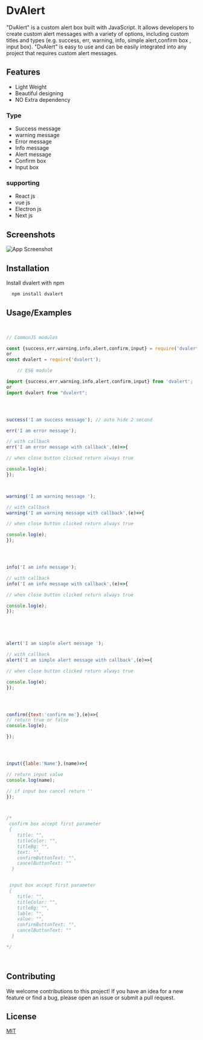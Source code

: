
# DvAlert

"DvAlert" is a custom alert box built with JavaScript. It allows developers to create custom alert messages with a variety of options, including custom titles and types (e.g. success, err, warning, info, simple alert,confirm box , input box). "DvAlert" is easy to use and can be easily integrated into any project that requires custom alert messages.


## Features

- Light Weight
- Beautiful designing
- NO Extra dependency
### Type

- Success message
- warning message
- Error message
- Info message
- Alert message
- Confirm box 
- Input box

### supporting

- React js
- vue js
- Electron js
- Next js
<!-- - If using cdn link , can easily use in normal website -->




## Screenshots

![App Screenshot](https://res.cloudinary.com/mygift2018/image/upload/v1672418277/2Screenshot_2022-12-30_21-46-13-min_ez6bpm.png)



## Installation

Install dvalert with npm

```bash
  npm install dvalert

```
    
## Usage/Examples

```javascript


// CommonJS modules

const {success,err,warning,info,alert,confirm,input} = require('dvalert');
or
const dvalert = require('dvalert');

    // ES6 module

import {success,err,warning,info,alert,confirm,input} from 'dvalert';
or
import dvalert from "dvalert";




success('I am success message'); // auto hide 2 second

err('I am error message');

// with callback
err('I am error message with callback',(e)=>{

// when close button clicked return always true

console.log(e);
});



warning('I am warning message ');

// with callback
warning('I am warning message with callback',(e)=>{

// when close button clicked return always true

console.log(e);
});




info('I am info message');

// with callback
info('I am info message with callback',(e)=>{

// when close button clicked return always true

console.log(e);
});





alert('I am simple alert message ');

// with callback
alert('I am simple alert message with callback',(e)=>{

// when close button clicked return always true

console.log(e);
});




confirm({text:'confirm me'},(e)=>{
// return true or false
console.log(e);

});




input({lable:'Name'},(name)=>{

// return input value
console.log(name);

// if input box cancel return ''
});



/*
 confirm box accept first parameter
 {
    title: "",
    titleColor: "",
    titleBg: "",
    text: "",
    confirmButtonText: "",
    cancelButtonText: ""
  }


 input box accept first parameter
 {
    title: "",
    titleColor: "",
    titleBg: "",
    lable: "",
    value: "",
    confirmButtonText: "",
    cancelButtonText: ""
  }

*/




```


## Contributing

We welcome contributions to this project! If you have an idea for a new feature or find a bug, please open an issue or submit a pull request.

## License

[MIT](https://github.com/Digvijay-Singh-India/dvalert/blob/master/LICENSE)


